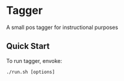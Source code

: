 Tagger
==================

A small pos tagger for instructional purposes 

Quick Start 
-----------------

To run tagger, envoke: 

    ./run.sh [options]
    